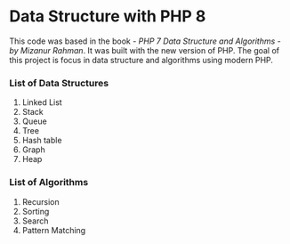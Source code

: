 # Data Structure with PHP 8

This code was based in the book - *PHP 7 Data Structure and Algorithms - by Mizanur Rahman*. It was built with the new version of PHP. The goal of this project is focus in data structure and algorithms using modern PHP.

### List of Data Structures

1. Linked List
2. Stack
3. Queue
4. Tree
5. Hash table
6. Graph
7. Heap

### List of Algorithms

1. Recursion
2. Sorting
3. Search
4. Pattern Matching
